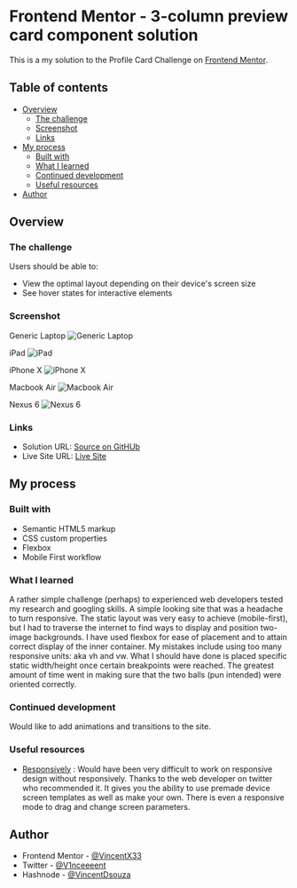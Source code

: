 # Frontend Mentor - 3-column preview card component solution

This is a my solution to the Profile Card Challenge on [Frontend Mentor](https://www.frontendmentor.io/). 

## Table of contents

- [Overview](#overview)
  - [The challenge](#the-challenge)
  - [Screenshot](#screenshot)
  - [Links](#links)
- [My process](#my-process)
  - [Built with](#built-with)
  - [What I learned](#what-i-learned)
  - [Continued development](#continued-development)
  - [Useful resources](#useful-resources)
- [Author](#author)

## Overview

### The challenge

Users should be able to:

- View the optimal layout depending on their device's screen size
- See hover states for interactive elements

### Screenshot

Generic Laptop
![Generic Laptop](./images/Screenshots/GenericLaptop.jpg)

iPad
![iPad](./images/Screenshots/iPad.jpg)

iPhone X
![iPhone X](./images/Screenshots/iPhoneX.jpg)

Macbook Air
![Macbook Air](./images/Screenshots/MacBookAir.jpg)

Nexus 6
![Nexus 6](./images/Screenshots/Nexus6.jpg)

### Links

- Solution URL: [Source on GitHUb](https://github.com/VincentX33/profile-card-challenge)
- Live Site URL: [Live Site](https://vincentx33.github.io/profile-card-challenge/)

## My process

### Built with

- Semantic HTML5 markup
- CSS custom properties
- Flexbox
- Mobile First workflow

### What I learned
A rather simple challenge (perhaps) to experienced web developers tested my research and googling skills. A simple looking site that was a headache to turn responsive. The static layout was very easy to achieve (mobile-first), but I had to traverse the internet to find ways to display and position two-image backgrounds. I have used flexbox for ease of placement and to attain correct display of the inner container.
My mistakes include using too many responsive units: aka vh and vw. What I should have done is placed specific static width/height once certain breakpoints were reached. The greatest amount of time went in making sure that the two balls (pun intended) were oriented correctly. 

### Continued development
Would like to add animations and transitions to the site.

### Useful resources

- [Responsively](https://responsively.app/) : Would have been very difficult to work on responsive design without responsively. Thanks to the web developer on twitter who recommended it. It gives you the ability to use premade device screen templates as well as make your own. There is even a responsive mode to drag and change screen parameters. 


## Author

- Frontend Mentor - [@VincentX33](https://www.frontendmentor.io/profile/VincentX33)
- Twitter - [@V1nceeeent](https://www.twitter.com/V1nceeeent/)
- Hashnode - [@VincentDsouza](https://hashnode.com/@VincentDsouza)